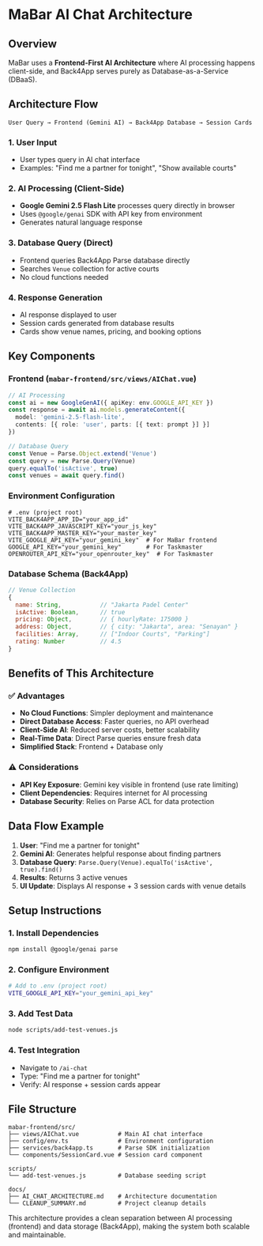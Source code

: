 # MaBar AI Chat Architecture

## Overview
MaBar uses a **Frontend-First AI Architecture** where AI processing happens client-side, and Back4App serves purely as Database-as-a-Service (DBaaS).

## Architecture Flow

```
User Query → Frontend (Gemini AI) → Back4App Database → Session Cards
```

### 1. User Input
- User types query in AI chat interface
- Examples: "Find me a partner for tonight", "Show available courts"

### 2. AI Processing (Client-Side)
- **Google Gemini 2.5 Flash Lite** processes query directly in browser
- Uses `@google/genai` SDK with API key from environment
- Generates natural language response

### 3. Database Query (Direct)
- Frontend queries Back4App Parse database directly
- Searches `Venue` collection for active courts
- No cloud functions needed

### 4. Response Generation
- AI response displayed to user
- Session cards generated from database results
- Cards show venue names, pricing, and booking options

## Key Components

### Frontend (`mabar-frontend/src/views/AIChat.vue`)
```typescript
// AI Processing
const ai = new GoogleGenAI({ apiKey: env.GOOGLE_API_KEY })
const response = await ai.models.generateContent({
  model: 'gemini-2.5-flash-lite',
  contents: [{ role: 'user', parts: [{ text: prompt }] }]
})

// Database Query
const Venue = Parse.Object.extend('Venue')
const query = new Parse.Query(Venue)
query.equalTo('isActive', true)
const venues = await query.find()
```

### Environment Configuration
```env
# .env (project root)
VITE_BACK4APP_APP_ID="your_app_id"
VITE_BACK4APP_JAVASCRIPT_KEY="your_js_key"
VITE_BACK4APP_MASTER_KEY="your_master_key"
VITE_GOOGLE_API_KEY="your_gemini_key"  # For MaBar frontend
GOOGLE_API_KEY="your_gemini_key"       # For Taskmaster
OPENROUTER_API_KEY="your_openrouter_key"  # For Taskmaster
```

### Database Schema (Back4App)
```javascript
// Venue Collection
{
  name: String,           // "Jakarta Padel Center"
  isActive: Boolean,      // true
  pricing: Object,        // { hourlyRate: 175000 }
  address: Object,        // { city: "Jakarta", area: "Senayan" }
  facilities: Array,      // ["Indoor Courts", "Parking"]
  rating: Number          // 4.5
}
```

## Benefits of This Architecture

### ✅ Advantages
- **No Cloud Functions**: Simpler deployment and maintenance
- **Direct Database Access**: Faster queries, no API overhead
- **Client-Side AI**: Reduced server costs, better scalability
- **Real-Time Data**: Direct Parse queries ensure fresh data
- **Simplified Stack**: Frontend + Database only

### ⚠️ Considerations
- **API Key Exposure**: Gemini key visible in frontend (use rate limiting)
- **Client Dependencies**: Requires internet for AI processing
- **Database Security**: Relies on Parse ACL for data protection

## Data Flow Example

1. **User**: "Find me a partner for tonight"
2. **Gemini AI**: Generates helpful response about finding partners
3. **Database Query**: `Parse.Query(Venue).equalTo('isActive', true).find()`
4. **Results**: Returns 3 active venues
5. **UI Update**: Displays AI response + 3 session cards with venue details

## Setup Instructions

### 1. Install Dependencies
```bash
npm install @google/genai parse
```

### 2. Configure Environment
```bash
# Add to .env (project root)
VITE_GOOGLE_API_KEY="your_gemini_api_key"
```

### 3. Add Test Data
```bash
node scripts/add-test-venues.js
```

### 4. Test Integration
- Navigate to `/ai-chat`
- Type: "Find me a partner for tonight"
- Verify: AI response + session cards appear

## File Structure
```
mabar-frontend/src/
├── views/AIChat.vue           # Main AI chat interface
├── config/env.ts              # Environment configuration
├── services/back4app.ts       # Parse SDK initialization
└── components/SessionCard.vue # Session card component

scripts/
└── add-test-venues.js         # Database seeding script

docs/
├── AI_CHAT_ARCHITECTURE.md    # Architecture documentation
└── CLEANUP_SUMMARY.md         # Project cleanup details
```

This architecture provides a clean separation between AI processing (frontend) and data storage (Back4App), making the system both scalable and maintainable.